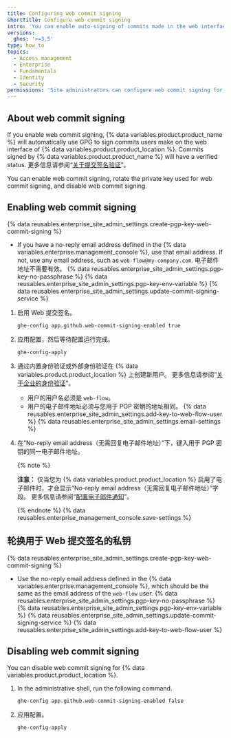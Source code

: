 ```yaml
---
title: Configuring web commit signing
shortTitle: Configure web commit signing
intro: 'You can enable auto-signing of commits made in the web interface of {% data variables.product.product_name %}.'
versions:
  ghes: '>=3.5'
type: how_to
topics:
  - Access management
  - Enterprise
  - Fundamentals
  - Identity
  - Security
permissions: 'Site administrators can configure web commit signing for {% data variables.product.product_location %}.'
---
```


## About web commit signing

If you enable web commit signing, {% data variables.product.product_name %} will automatically use GPG to sign commits users make on the web interface of {% data variables.product.product_location %}. Commits signed by {% data variables.product.product_name %} will have a verified status. 更多信息请参阅“[关于提交签名验证](/authentication/managing-commit-signature-verification/about-commit-signature-verification)”。

You can enable web commit signing, rotate the private key used for web commit signing, and disable web commit signing.

## Enabling web commit signing

{% data reusables.enterprise_site_admin_settings.create-pgp-key-web-commit-signing %}
   - If you have a no-reply email address defined in the {% data variables.enterprise.management_console %}, use that email address. If not, use any email address, such as `web-flow@my-company.com`. 电子邮件地址不需要有效。
{% data reusables.enterprise_site_admin_settings.pgp-key-no-passphrase %}
{% data reusables.enterprise_site_admin_settings.pgp-key-env-variable %}
{% data reusables.enterprise_site_admin_settings.update-commit-signing-service %}
1. 启用 Web 提交签名。

    ```bash{:copy}
    ghe-config app.github.web-commit-signing-enabled true
    ```
1. 应用配置，然后等待配置运行完成。

   ```bash{:copy}
   ghe-config-apply
   ```
1. 通过内置身份验证或外部身份验证在 {% data variables.product.product_location %} 上创建新用户。 更多信息请参阅“[关于企业的身份验证](/admin/identity-and-access-management/managing-iam-for-your-enterprise/about-authentication-for-your-enterprise)”。
   - 用户的用户名必须是 `web-flow`。
   - 用户的电子邮件地址必须与您用于 PGP 密钥的地址相同。
{% data reusables.enterprise_site_admin_settings.add-key-to-web-flow-user %}
{% data reusables.enterprise_site_admin_settings.email-settings %}
1. 在“No-reply email address（无需回复电子邮件地址）”下，键入用于 PGP 密钥的同一电子邮件地址。

   {% note %}

   **注意：** 仅当您为 {% data variables.product.product_location %} 启用了电子邮件时，才会显示“No-reply email address（无需回复电子邮件地址）”字段。 更多信息请参阅“[配置电子邮件通知](/admin/configuration/configuring-your-enterprise/configuring-email-for-notifications#configuring-smtp-for-your-enterprise)”。

   {% endnote %}
{% data reusables.enterprise_management_console.save-settings %}

## 轮换用于 Web 提交签名的私钥

{% data reusables.enterprise_site_admin_settings.create-pgp-key-web-commit-signing %}
   - Use the no-reply email address defined in the {% data variables.enterprise.management_console %}, which should be the same as the email address of the `web-flow` user.
{% data reusables.enterprise_site_admin_settings.pgp-key-no-passphrase %}
{% data reusables.enterprise_site_admin_settings.pgp-key-env-variable %}
{% data reusables.enterprise_site_admin_settings.update-commit-signing-service %}
{% data reusables.enterprise_site_admin_settings.add-key-to-web-flow-user %}

## Disabling web commit signing

You can disable web commit signing for {% data variables.product.product_location %}.

1. In the administrative shell, run the following command.

   ```bash{:copy}
   ghe-config app.github.web-commit-signing-enabled false
   ```
1. 应用配置。

   ```bash{:copy}
   ghe-config-apply
   ```
